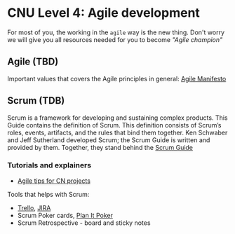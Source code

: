 # CNU Level 4: Agile development

For most of you, the working in the `agile` way is the new thing. Don't worry we will give you all resources needed for you to become _"Agile champion"_

## Agile (TBD)

Important values that covers the Agile principles in general: [Agile Manifesto](https://agilemanifesto.org/principles.html)

## Scrum (TDB)

Scrum is a framework for developing and sustaining complex products. This Guide contains the definition of Scrum. This definition consists of Scrum’s roles, events, artifacts, and the rules that bind them together. Ken Schwaber and Jeff Sutherland developed Scrum; the Scrum Guide is written and provided by them. Together, they stand behind the [Scrum Guide](https://scrumguides.org/scrum-guide.html)

### Tutorials and explainers

- [Agile tips for CN projects](https://www.youtube.com/watch?v=AguqWO38Alo)

Tools that helps with Scrum:

- [Trello](https://trello.com), [JIRA](https://www.atlassian.com/software/jira)
- Scrum Poker cards, [Plan It Poker](https://www.planitpoker.com/)
- Scrum Retrospective - board and sticky notes
